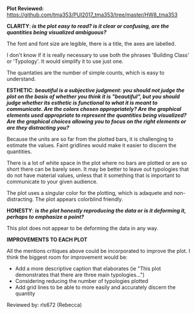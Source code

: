 **Plot Reviewed:** https://github.com/tma353/PUI2017_tma353/tree/master/HW8_tma353


**CLARITY**: *****is the plot easy to read? is it clear or confusing, are the quantities being visualized ambiguous?*****


The font and font size are legible, there is a title, the axes are labelled. 

I don't know if it is really necessary to use both the phrases 'Building Class' or 'Typology'. It would simplify it to use just one. 

The quantaties are the number of simple counts, which is easy to understand. 

**ESTHETIC**: *****beautiful is a subjective judgment: you should not judge the plot on the basis of whether you think it is 
"beautiful", but you should judge whether its esthetic is functional to what it is meant to communicate. Are the colors 
chosen appropriately? Are the graphical elements used appropriate to represent the quantities being visualized? 
Are the graphical choices allowing you to focus on the right elements or are they distracting you?*****

Because the units are so far from the plotted bars, it is challenging to estimate the values. Faint gridlines would make it easier to discern the quantities. 

There is a lot of white space in the plot where no bars are plotted or are so short there can be barely seen. It may be better to leave out typologies that do not have material values, unless that it something that is important to communicate to your given audience. 

The plot uses a singular color for the plotting, which is adaquete and non-distracting. The plot appears colorblind friendly. 

**HONESTY**: *****is the plot honestly reproducing the data or is it deforming it, perhaps to emphasize a point?*****

This plot does not appear to be deforming the data in any way. 


**IMPROVEMENTS TO EACH PLOT**

All the mentions critiques above could be incorporated to improve the plot. I think the biggest room for improvement would be: 

- Add a more descriptive caption that elaborates (ie "This plot demonstrates that there are three main typologies...") 
- Considering reducing the number of typologies plotted 
- Add grid lines to be able to more easily and accurately discern the quantity 



Reviewed by: rls672 (Rebecca) 
